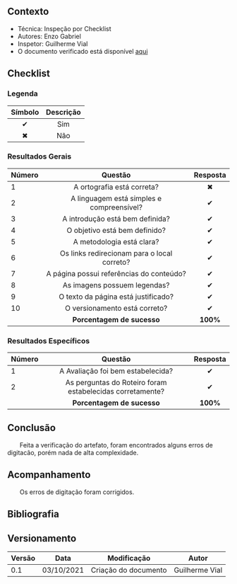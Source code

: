 ## Contexto	
 - Técnica: Inspeção por Checklist
 - Autores: Enzo Gabriel
 - Inspetor: Guilherme Vial
 - O documento verificado está disponível [aqui](../../design-ava-des/nivel-1/storyboards/plan-ava-storyboard.md)

## Checklist

### Legenda 

|Símbolo|Descrição|
|:-:|:-:|
|✔|Sim|
|✖|Não|

### Resultados Gerais
|Número|Questão|Resposta|
|:-|:-:|:-:|
|1|A ortografia está correta?|✖|
|2|A linguagem está simples e compreensível?|✔|
|3|A introdução está bem definida?|✔|
|4|O objetivo está bem definido?|✔|
|5|A metodologia está clara?|✔|
|6|Os links redirecionam para o local correto?|✔|
|7|A página possui referências do conteúdo?|✔|
|8|As imagens possuem legendas?|✔|
|9|O texto da página está justificado?|✔|
|10|O versionamento está correto?|✔|
||**Porcentagem de sucesso**|**100%**|

### Resultados Específicos
| Número | Questão | Resposta |
| :- | :-: | :-: |
| 1 | A Avaliação foi bem estabelecida? |✔|
| 2 | As perguntas do Roteiro foram estabelecidas corretamente? |✔|
||**Porcentagem de sucesso**|**100%**|

## Conclusão

&emsp;&emsp;Feita a verificação do artefato, foram encontrados alguns erros de digitacão, porém nada de alta complexidade.

## Acompanhamento

&emsp;&emsp;Os erros de digitação foram corrigidos.

## Bibliografia


## Versionamento
|Versão|Data|Modificação|Autor|
|--|--|--|--|
| 0.1 | 03/10/2021 | Criação do documento | Guilherme Vial |
